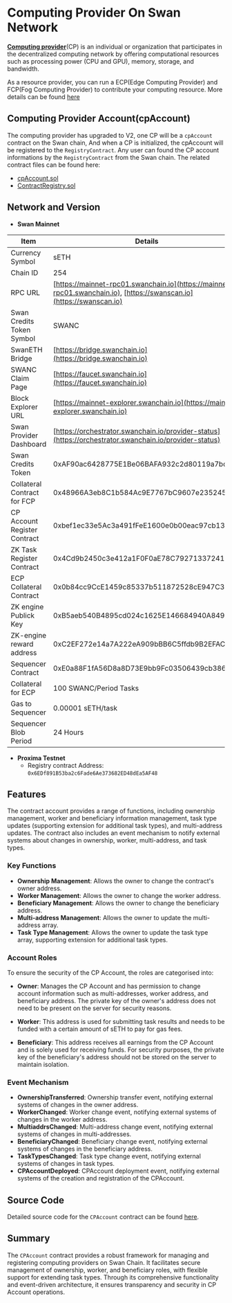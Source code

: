 # Computing Provider On Swan Network

**[Computing provider](https://docs.swanchain.io/orchestrator/as-a-computing-provider)**(CP) is an individual or organization that participates in the decentralized computing network by offering computational resources such as processing power (CPU and GPU), memory, storage, and bandwidth.

As a resource provider, you can run a ECP(Edge Computing Provider) and FCP(Fog Computing Provider) to contribute your computing resource. More details can be found [here](https://github.com/swanchain/go-computing-provider)

## Computing Provider Account(cpAccount)
The computing provider has upgraded to V2, one CP will be a `cpAccount` contract on the Swan chain, And when a CP is initialized, the cpAccount will be registered to the `RegistryContract`. Any user can found the CP account informations by the `RegistryContract` from the Swan chain.  The related contract files can be found here:
 - [cpAccount.sol](account/cpAccount.sol)
 - [ContractRegistry.sol](account/ContractRegistry.sol)

## Network and Version

- **Swan Mainnet**

| Item                          | Details                                                                 |
|-------------------------------|-------------------------------------------------------------------------|
| Currency Symbol               | sETH                                                                    |
| Chain ID                      | 254                                                                     |
| RPC URL                       | [https://mainnet-rpc01.swanchain.io](https://mainnet-rpc01.swanchain.io), [https://swanscan.io](https://swanscan.io) |
| Swan Credits Token Symbol     | SWANC                                                                   |
| SwanETH Bridge                | [https://bridge.swanchain.io](https://bridge.swanchain.io)              |
| SWANC Claim Page              | [https://faucet.swanchain.io](https://faucet.swanchain.io)              |
| Block Explorer URL            | [https://mainnet-explorer.swanchain.io](https://mainnet-explorer.swanchain.io) |
| Swan Provider Dashboard| [https://orchestrator.swanchain.io/provider-status](https://orchestrator.swanchain.io/provider-status)|
| Swan Credits Token            | 0xAF90ac6428775E1Be06BAFA932c2d80119a7bd02                              |
| Collateral Contract for FCP   | 0x48966A3eb8C1b584Ac9E7767bC9607e235245C81                              |
| CP Account Register Contract  | 0xbef1ec33e5Ac3a491fFeE1600e0b00eac97cb138                              |
| ZK Task Register Contract     | 0x4Cd9b2450c3e412a1F0F0aE78C79271337241E31                              |                           
| ECP Collateral Contract       | 0x0b84cc9CcE1459c85337b511872528cE947C3962                              |                             
| ZK engine Publick Key         | 0xB5aeb540B4895cd024c1625E146684940A849ED9                              |
| ZK-engine reward address      | 0xC2EF272e14a7A222eA909bBB6C5ffdb9B2EFAC02                              |
| Sequencer Contract            | 0xE0a88F1fA56D8a8D73E9bb9Fc03506439cb386Bd                              |                            
| Collateral for ECP            | 100 SWANC/Period Tasks                                                  |
| Gas to Sequencer              | 0.00001 sETH/task                                                       |
| Sequencer Blob Period         | 24 Hours                                                                |


- **Proxima Testnet**
    - Registry contract Address: `0x6EDf891B53ba2c6Fade6Ae373682ED48dEa5AF48`

## Features

The contract account provides a range of functions, including ownership management, worker and beneficiary information management, task type updates (supporting extension for additional task types), and multi-address updates. The contract also includes an event mechanism to notify external systems about changes in ownership, worker, multi-address, and task types.

### Key Functions

- **Ownership Management**: Allows the owner to change the contract's owner address.
- **Worker Management**: Allows the owner to change the worker address.
- **Beneficiary Management**: Allows the owner to change the beneficiary address.
- **Multi-address Management**: Allows the owner to update the multi-address array.
- **Task Type Management**: Allows the owner to update the task type array, supporting extension for additional task types.

### Account Roles

To ensure the security of the CP Account, the roles are categorised into:

- **Owner**: Manages the CP Account and has permission to change account information such as multi-addresses, worker address, and beneficiary address. The private key of the owner's address does not need to be present on the server for security reasons.
  
- **Worker**: This address is used for submitting task results and needs to be funded with a certain amount of sETH to pay for gas fees.

- **Beneficiary**: This address receives all earnings from the CP Account and is solely used for receiving funds. For security purposes, the private key of the beneficiary's address should not be stored on the server to maintain isolation.

### Event Mechanism

- **OwnershipTransferred**: Ownership transfer event, notifying external systems of changes in the owner address.
- **WorkerChanged**: Worker change event, notifying external systems of changes in the worker address.
- **MultiaddrsChanged**: Multi-address change event, notifying external systems of changes in multi-addresses.
- **BeneficiaryChanged**: Beneficiary change event, notifying external systems of changes in the beneficiary address.
- **TaskTypesChanged**: Task type change event, notifying external systems of changes in task types.
- **CPAccountDeployed**: CPAccount deployment event, notifying external systems of the creation and registration of the CPAccount.

## Source Code

Detailed source code for the `CPAccount` contract can be found [here](https://github.com/swanchain/market-providers/tree/main/computing-provider/account). 

## Summary

The `CPAccount` contract provides a robust framework for managing and registering computing providers on Swan Chain. It facilitates secure management of ownership, worker, and beneficiary roles, with flexible support for extending task types. Through its comprehensive functionality and event-driven architecture, it ensures transparency and security in CP Account operations.
